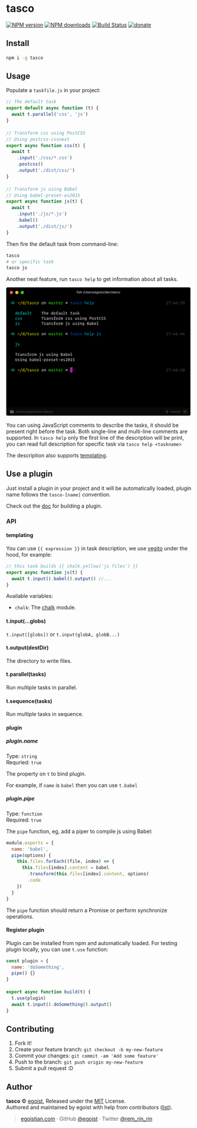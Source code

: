 # tasco

[![NPM version](https://img.shields.io/npm/v/tasco.svg?style=flat)](https://npmjs.com/package/tasco) [![NPM downloads](https://img.shields.io/npm/dm/tasco.svg?style=flat)](https://npmjs.com/package/tasco) [![Build Status](https://img.shields.io/circleci/project/egoist/tasco/master.svg?style=flat)](https://circleci.com/gh/egoist/tasco) [![donate](https://img.shields.io/badge/$-donate-ff69b4.svg?maxAge=2592000&style=flat)](https://github.com/egoist/donate)

## Install

```bash
npm i -g tasco
```

## Usage

Populate a `taskfile.js` in your project:

```js
// The default task
export default async function (t) {
  await t.parallel('css', 'js')
}

// Transform css using PostCSS
// Using postcss-cssnext
export async function css(t) {
  await t
    .input('./css/*.css')
    .postcss()
    .output('./dist/css/')
}

// Transform js using Babel
// Using babel-preset-es2015
export async function js(t) {
  await t
    .input('./js/*.js')
    .babel()
    .output('./dist/js/')
}
```

Then fire the default task from command-line:

```bash
tasco
# or specific task
tasco js
```

Another neat feature, run `tasco help` to get information about all tasks.

<img src="./media/preview.png" width="500" />

You can using JavaScript comments to describe the tasks, it should be present right before the task. Both single-line and multi-line comments are supported. In `tasco help` only the first line of the description will be print, you can read full description for specific task via `tasco help <taskname>`

The description also supports [templating](#templating).

## Use a plugin

Just install a plugin in your project and it will be automatically loaded, plugin name follows the `tasco-[name]` convention.

Check out the [doc](#plugin) for building a plugin.

### API

#### templating

You can use `{{ expression }}` in task description, we use [vegito](https://github.com/egoist/vegito) under the hood, for example:

```js
// this task builds {{ chalk.yellow('js files') }}
export async function js(t) {
  await t.input().babel().output() //...
}
```

Available variables:

- `chalk`: The [chalk](https://github.com/chalk/chalk) module.

#### t.input(...globs)

`t.input([globs])` or `t.input(globA, globB...)`

#### t.output(destDir)

The directory to write files.

#### t.parallel(tasks)

Run multiple tasks in parallel.

#### t.sequence(tasks)

Run multiple tasks in sequence.

#### plugin

##### plugin.name

Type: `string`<br>
Requried: `true`

The property on `t` to bind plugin.

For example, if `name` is `babel` then you can use `t.babel`

##### plugin.pipe

Type: `function`<br>
Required: `true`

The `pipe` function, eg, add a piper to compile js using Babel:

```js
module.exports = {
  name: 'babel',
  pipe(options) {
    this.files.forEach((file, index) => {
      this.files[index].content = babel
        .transform(this.files[index].content, options)
        .code
    })
  }
}
```

The `pipe` function should return a Promise or perform synchronize operations.

#### Register plugin

Plugin can be installed from npm and automatically loaded. For testing plugin locally, you can use `t.use` function:

```js
const plugin = {
  name: 'doSomething', 
  pipe() {}
}

export async function build(t) {
  t.use(plugin)
  await t.input().doSomething().output()
}
```

## Contributing

1. Fork it!
2. Create your feature branch: `git checkout -b my-new-feature`
3. Commit your changes: `git commit -am 'Add some feature'`
4. Push to the branch: `git push origin my-new-feature`
5. Submit a pull request :D


## Author

**tasco** © [egoist](https://github.com/egoist), Released under the [MIT](./LICENSE) License.<br>
Authored and maintained by egoist with help from contributors ([list](https://github.com/egoist/tasco/contributors)).

> [egoistian.com](https://egoistian.com) · GitHub [@egoist](https://github.com/egoist) · Twitter [@rem_rin_rin](https://twitter.com/rem_rin_rin)
